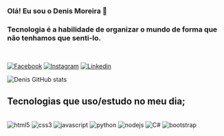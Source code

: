 ### Olá! Eu sou o Denis Moreira 👋 

### Tecnologia é a habilidade de organizar o mundo de forma que não tenhamos que senti-lo. 

<br>



[![Facebook](https://img.shields.io/badge/Facebook-1877F2?style=for-the-badge&logo=facebook&logoColor=white)](https://www.facebook.com/denis.silva.5667/)
[![Instagram](https://img.shields.io/badge/Instagram-E4405F?style=for-the-badge&logo=instagram&logoColor=white)](https://www.instagram.com/deenismoreira/)
[![Linkedin](https://img.shields.io/badge/LinkedIn-0077B5?style=for-the-badge&logo=linkedin&logoColor=white)](https://www.linkedin.com/in/denis-moreira-6888991a2/)

![Denis GitHub stats](https://github-readme-stats.vercel.app/api?username=Denis-moreira98&show_icons=true&theme=tokyonight)

## Tecnologias que uso/estudo no meu dia;

<div style="display: inline_block"><br/>
<img aling="center" alt=html5 src="https://img.shields.io/badge/HTML5-E34F26?style=for-the-badge&logo=html5&logoColor=white">
<img aling="center" alt=css3 src="https://img.shields.io/badge/CSS3-1572B6?style=for-the-badge&logo=css3&logoColor=white">
<img aling="center" alt=javascript src="https://img.shields.io/badge/JavaScript-F7DF1E?style=for-the-badge&logo=javascript&logoColor=black">
<img aling="center" alt=python src="https://img.shields.io/badge/Python-3776AB?style=for-the-badge&logo=python&logoColor=white">
<img aling="center" alt=nodejs src="https://img.shields.io/badge/Node.js-43853D?style=for-the-badge&logo=node.js&logoColor=white">
<img aling="center" alt=C# src="https://img.shields.io/badge/C%23-239120?style=for-the-badge&logo=c-sharp&logoColor=white">
<img aling="center" alt=bootstrap src="https://img.shields.io/badge/Bootstrap-563D7C?style=for-the-badge&logo=bootstrap&logoColor=white">

</div>
